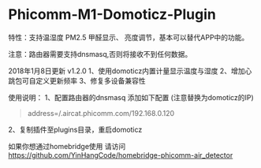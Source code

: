 # Phicomm-M1-Domoticz-Plugin



特性：支持温湿度 PM2.5 甲醛显示、 亮度调节，基本可以替代APP中的功能。

注意：路由器需要支持dnsmasq,否则将接收不到任何数据。

2018年1月8日更新 v1.2.0
1、使用domoticz内置计量显示温度与湿度
2、增加心跳包可自定义更新频率
3、修复多设备兼容性


使用说明：
1、配置路由器的dnsmasq 添加如下配置 (注意替换为domoticz的IP)
>address=/.aircat.phicomm.com/192.168.0.120

2、复制插件至plugins目录，重启domoticz

如果你想通过homebridge使用 请访问 https://github.com/YinHangCode/homebridge-phicomm-air_detector
